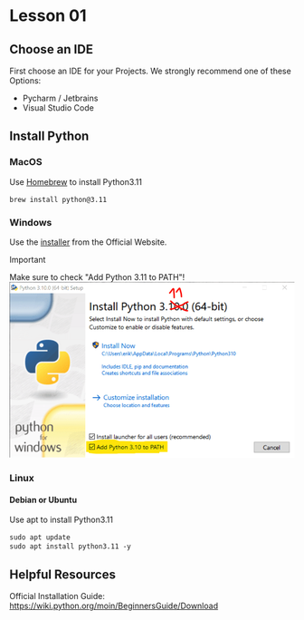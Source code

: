 # Lesson 01

## Choose an IDE
First choose an IDE for your Projects. We strongly recommend one of these Options:
- Pycharm / Jetbrains
- Visual Studio Code


## Install Python

### MacOS
Use [Homebrew](https://brew.sh) to install Python3.11
```shell
brew install python@3.11
```

### Windows

Use the [installer](https://www.python.org/downloads/windows/) from the Official Website.

> [!IMPORTANT]
> 
> Make sure to check "Add Python 3.11 to PATH"!
> ![Windows Installer](installer_windows.png)

### Linux

#### Debian or Ubuntu
Use apt to install Python3.11
```shell
sudo apt update
sudo apt install python3.11 -y
```


## Helpful Resources

Official Installation Guide: https://wiki.python.org/moin/BeginnersGuide/Download